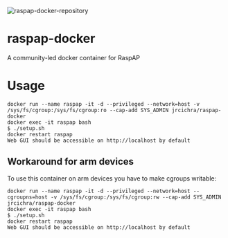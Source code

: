 ![raspap-docker-repository](https://user-images.githubusercontent.com/229399/111151581-edb7df00-858f-11eb-8e3a-3ac11c3c04b7.png)


# raspap-docker
A community-led docker container for RaspAP

# Usage
```
docker run --name raspap -it -d --privileged --network=host -v /sys/fs/cgroup:/sys/fs/cgroup:ro --cap-add SYS_ADMIN jrcichra/raspap-docker
docker exec -it raspap bash
$ ./setup.sh
docker restart raspap
Web GUI should be accessible on http://localhost by default
```
## Workaround for arm devices
To use this container on arm devices you have to make cgroups writable:
```
docker run --name raspap -it -d --privileged --network=host --cgroupns=host -v /sys/fs/cgroup:/sys/fs/cgroup:rw --cap-add SYS_ADMIN jrcichra/raspap-docker
docker exec -it raspap bash
$ ./setup.sh
docker restart raspap
Web GUI should be accessible on http://localhost by default
```
